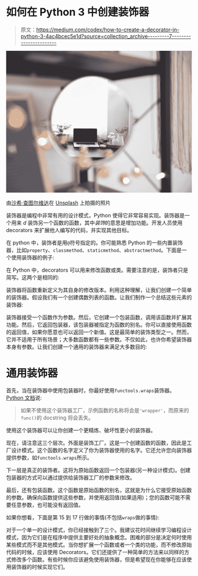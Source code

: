 # 如何在 Python 3 中创建装饰器

> 原文：<https://medium.com/codex/how-to-create-a-decorator-in-python-3-4ac4bcec5e1d?source=collection_archive---------7----------------------->

![](img/cd39b7c20e508d391fa6a57388f91669.png)

由[沙希·查图尔维达](https://unsplash.com/@thephotographermom?utm_source=medium&utm_medium=referral)在 [Unsplash](https://unsplash.com?utm_source=medium&utm_medium=referral) 上拍摄的照片

装饰器是编程中非常有用的设计模式，Python 使得它非常容易实现。装饰器是一个用来 *d* 装饰另一个函数的函数，其中*装饰*的意思是增加功能。开发人员使用 decorators 来扩展他人编写的代码，并实现其他目标。

在 python 中，装饰者是用`@`符号指定的。你可能熟悉 Python 的一些内置装饰器，比如`property`、`classmethod`、`staticmethod`、`abstractmethod`。下面是一个使用装饰器的例子:

在 Python 中，decorators 可以用来修改函数或类。需要注意的是，装饰者只是简写。这两个是相同的:

装饰器将函数重新定义为其自身的修改版本。利用这种理解，让我们创建一个简单的装饰器。假设我们有一个创建偶数列表的函数。让我们制作一个总结这些元素的装饰器:

装饰器接受一个函数作为参数。然后，它创建一个包装函数，调用该函数并扩展其功能。然后，它返回包装器，该包装器被指定为函数的别名。你可以直接使用函数的返回值，如果你愿意也可以返回一个新值。这是最简单的装饰类型之一。然而，它并不适用于所有场景；大多数函数都有一些参数。不仅如此，也许你希望装饰器本身有参数。让我们创建一个通用的装饰器来满足大多数目的:

# 通用装饰器

首先，当在装饰器中使用包装器时，你最好使用`functools.wraps`装饰器。 [Python 文档](https://docs.python.org/3/library/functools.html)说:

> 如果不使用这个装饰器工厂，示例函数的名称将会是`'wrapper'`，而原来的`func()`的 docstring 将会丢失。

使用这个装饰器可以让你创建一个更精炼、破坏性更小的装饰器。

现在，请注意这三个层次。外面是装饰工厂。这是一个创建函数的函数，因此是工厂设计模式。这个函数的名字定义了你为装饰器使用的名字。它还允许您向装饰器提供参数，如`functools.wraps`所示。

下一层是真正的装饰者。这将为原始函数返回一个包装器(另一种设计模式)。创建包装器的方式可以通过提供给装饰器工厂的参数来修改。

最后，还有包装函数。这个函数是原始函数的别名，这就是为什么它接受原始函数的参数。确保向函数提供这些参数，并使用返回值(如果适用)；您的函数可能不需要任意参数，也可能没有返回值。

如果你想看，下面是第 15 到 17 行做的事情(不包括`wraps`做的事情):

对于一个单一的设计模式，你已经接触到了三个。我建议花时间继续学习编程设计模式，因为它们是在程序中提供主要好处的抽象概念。困难的部分是决定何时使用某些模式而不是其他模式。当你想扩展一个函数或者一个类的功能，而不修改原始代码的时候，应该使用 Decorators。它们还提供了一种简单的方法来以同样的方式修改多个函数。有些时候你应该避免使用装饰器，但是希望现在你能够在应该使用装饰器的时候实现它们。